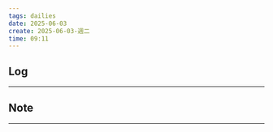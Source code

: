 ```yaml
---
tags: dailies  
date: 2025-06-03
create: 2025-06-03-週二
time: 09:11
---
```

## Log
---


## Note
---

